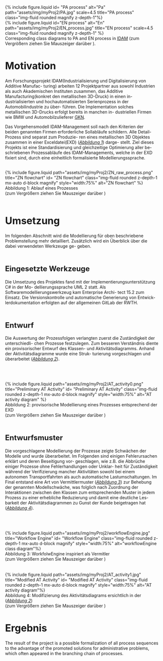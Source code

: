 <div class="row justify-content-sm-center">
    <div class="img-magnifier-container col-sm-6 mt-3 mt-md-0">
        {% include figure.liquid id= "PA process" alt="Pa" path="assets/img/myProj2/PA.jpg" scale=4.5
        title="PA process" class="img-fluid rounded magnify z-depth-1"%}
    </div>
    <div class="col-sm-6 mt-3 mt-md-0 image-container img-magnifier-container justify-content-sm-center">
        {% include figure.liquid id="EN process" alt="En" path="assets/img/myProj2/EN_process.jpg" title="EN process" scale=4.5 
        class="img-fluid rounded magnify z-depth-1" %}
    </div>
</div>
<div class="caption">
     Corresponding class diagrams to PA and EN process in <a href="https://dap-aachen.de/2022-06-22-idam">IDAM</a> (zum Vergrößern ziehen Sie Mauszeiger darüber
    <tr>
      <td style="vertical-align: top; text-align: center" >
        <i class="fa-sharp fa-solid fa-magnifying-glass-plus iconmagnifyPlus" aria-hidden="true"></i>
      </td>
      <td class="building">).</td>
    </tr>
</div> 
<h1 style="font-size: 32px;">Motivation</h1>
Am Forschungsprojekt IDAM(Industrialisierung und Digitalisierung von Additive Manufac-
turing) arbeiten 12 Projektpartner aus sowohl Industrien als auch Akademischen Instituten
zusammen, das Additive Manufacturing(konkret den metallischen 3D-Druck) in einen in-
dustrialisierten und hochautomatisierten Serienprozess in der Automobilindustrie zu über-
führen. Die Implementation solches metallischen 3D-Drucks erfolgt bereits in manchen in-
dustriellen Firmen wie BMW und Automobilzulieferer <a href="https://de.wikipedia.org/wiki/GKN_(Unternehmen)">GKN</a>.

Das Vorgehensmodell IDAM-Management soll nach den Kriterien der beiden genannten
Firmen erforderliche Sollabläufe schildern. Alle Detail-Prozess sind separat zum Produzie-
ren eines metallischen 3D Objektes zusammen in einer Exceldatei(EXD) (*[Abbildung 1](#caption1)*) darge-
stellt. Ziel dieses Projekts ist eine Standardisierung und gleichzeitige Optimierung aller be-
schriebenen Prozessabläufe des IDAM-Managements, welche in der EXD fixiert sind, durch
eine einheitlich formalisierte Modellierungssprache.

<br>
<div class="row">
    <div class="col-sm mt-3 mt-md-0 img-magnifier-container" id="caption1">
        {% include figure.liquid path="assets/img/myProj2/ZN_raw_process.png" title="ZN flowchart" id= "ZN flowchart"
        class="img-fluid rounded z-depth-1 mx-auto d-block magnify" style="width:75%" alt="ZN flowchart" %}
    </div>
</div>
<div>
<div class="caption">
    Abbildung 1: Ablauf eines Prozesses <br> (zum Vergrößern ziehen Sie Mauszeiger darüber 
    <tr>
      <td style="vertical-align: top; text-align: center" >
        <i class="fa-sharp fa-solid fa-magnifying-glass-plus iconmagnifyPlus" aria-hidden="true"></i>
      </td>
      <td class="building">)</td>
    </tr>
</div>
<br>


<h1 style="font-size: 32px;">Umsetzung</h1>
Im folgenden Abschnitt wird die Modellierung für oben beschriebene Problemstellung
mehr detailliert. Zusätzlich wird ein Überblick über die dabei verwendeten Werkzeuge ge-
geben.

<br>
<br>
<h2 style="font-size: 24px;">Eingesetzte Werkzeuge</h2>
Die Umsetzung des Projektes fand mit der Implementierungsunterstützung C# in der Mo-
dellierungssprache UML 2 statt. Als Softwaremodellierungswerkzeug kam Enterprise Archi-
tect 15.2 zum Einsatz. Die Versionskontrolle und automatische Generierung von Entwick-
lerdokumentation erfolgten auf der allgemeinen GitLab der RWTH.
<br>
<br>
<h2 style="font-size: 24px;">Entwurf</h2>

Die Auswertung der Prozessfolgen verlangten zuerst die Zuständigkeit der unterschiedli-
chen Prozesse festzulegen. Zum besseren Verständnis diente ein provisorischer Entwurf
des Klassen- und Aktivitätsdiagramms. Anhand der Aktivitätsdiagramme wurde eine Struk-
turierung vorgeschlagen und überarbeitet (<a href="#caption2"><i>Abbildung 2</i></a>).

<br>
<br>
<br>
<div class="row">
    <div class="col-sm mt-3 mt-md-0 img-magnifier-container" id="caption2">
        {% include figure.liquid path="assets/img/myProj2/AT_activity0.png" title="Preliminary AT Activity" id= "Preliminary AT Activity"
        class="img-fluid rounded z-depth-1 mx-auto d-block magnify" style="width:75%" alt="AT activity diagram" %}
    </div>
</div>
<div class="caption">
    Abbildung 2: provisorische Modellierung eines Prozesses entsprechend der EXD <br> (zum Vergrößern ziehen Sie Mauszeiger darüber
    <tr>
      <td style="vertical-align: top; text-align: center" >
        <i class="fa-sharp fa-solid fa-magnifying-glass-plus iconmagnifyPlus" aria-hidden="true"></i>
      </td>
      <td class="building">)</td>
    </tr>
</div>

<br>
<h2 style="font-size: 24px;">Entwurfsmuster</h2>

Die vorgeschlagene Modellierung der Prozesse zeigte Schwächen der Modelle und wurde
überarbeitet. Im Folgenden sind einigen Fehlerursachen erklärt und deren Beseitigung vor-
geschlagen, wie z.B. die Abbrüche einiger Prozesse ohne Fehlerhandlungen oder Unklar-
heit für Zuständigkeit während der Verifizierung mancher Aktivitäten sowohl bei einem
autonomen Transportfahrten als auch automatische Lastumschaltungen. Im Final entstand
eine Art von Vermittlermuster (<a href="#caption3"><i>Abbildung 3</i></a>)  zur Behebung der genannten Modellschwäche, was folglich nach Zuordnung der Interaktionen zwischen den Klassen zum 
entsprechenden Muster in jedem Prozess zu einer erhebliche Reduzierung und damit eine deutliche Les-
barkeit der Aktivitätsdiagrammen zu Gunst der Kunde beigetragen hat (<a href="#caption4"><i>Abbildung 4</i></a>).

<br>
<br>
<br>
<div class="row">
    <div class="col-sm mt-3 mt-md-0 img-magnifier-container justify-content-sm-center">
        {% include figure.liquid path="assets/img/myProj2/workflowEngine.jpg" title="Workflow Engine" id= "Workflow Engine"
        class="img-fluid rounded z-depth-1 mx-auto d-block magnify" style="width:75%" alt="workflowEngine class diagram"%}
    </div>
</div>
<div class="caption" id="caption3">
    Abbildung 3: WorkfolwEngine inspiriert als Vermitler <br> (zum Vergrößern ziehen Sie Mauszeiger darüber
    <tr>
      <td style="vertical-align: top; text-align: center" >
        <i class="fa-sharp fa-solid fa-magnifying-glass-plus iconmagnifyPlus" aria-hidden="true"></i>
      </td>
      <td class="building">)</td>
    </tr>
</div>


<br>
<br>
<div class="row">
    <div class="col-sm mt-3 mt-md-0 img-magnifier-container justify-content-sm-center">
        {% include figure.liquid path="assets/img/myProj2/AT_activity1.jpg" title="Modified AT Activity" id= "Modified AT Activity"
        class="img-fluid rounded z-depth-1 mx-auto d-block magnify" style="width:75%" alt="AT activity diagram"%}
    </div>
</div>
<div class="caption" id="caption4">
    Abbildung 4: Modifizierung des Aktivitätsdiagrams ersichtlich in der (<a href="#caption2"><i>Abbildung 2</i></a>) <br> (zum Vergrößern ziehen Sie Mauszeiger darüber
    <tr>
      <td style="vertical-align: top; text-align: center" >
        <i class="fa-sharp fa-solid fa-magnifying-glass-plus iconmagnifyPlus" aria-hidden="true"></i>
      </td>
      <td class="building">)</td>
    </tr>
</div>

<h1 style="font-size: 32px;">Ergebnis</h1>
The result of the project is a possible formalization of all process sequences to the advantage of the promoted solutions for administrative 
problems, which often appeared in the branching chain of processes.
<div><br></div>





